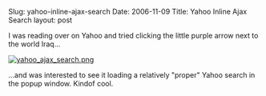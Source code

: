 Slug: yahoo-inline-ajax-search
Date: 2006-11-09
Title: Yahoo Inline Ajax Search
layout: post

I was reading over on Yahoo and tried clicking the little purple arrow next to the world Iraq...

<a class="imagelink" href="http://redmonk.net/mt/mt-static/uploads/2006/11/yahoo_ajax_search.png" title="yahoo_ajax_search.png"><img alt="yahoo_ajax_search.png" class="at-xid-6a010534988cd3970b0120a5b36436970c" id="image2396" src="http://steveivy.typepad.com/.a/6a010534988cd3970b0120a5b36436970c-pi" /></a>

...and was interested to see it loading a relatively &quot;proper&quot; Yahoo search in the popup window. Kindof cool.
